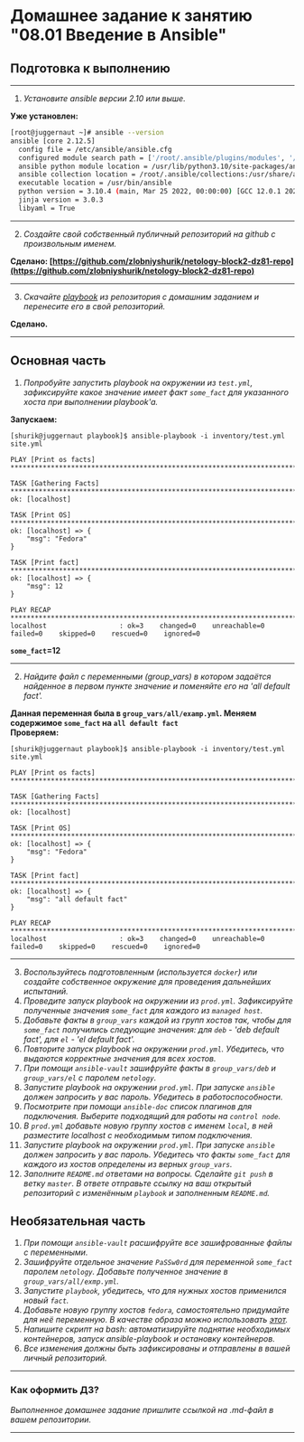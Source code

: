 # Домашнее задание к занятию "08.01 Введение в Ansible"

## Подготовка к выполнению

----
1. *Установите ansible версии 2.10 или выше.*  

**Уже установлен:**  
```bash
[root@juggernaut ~]# ansible --version
ansible [core 2.12.5]
  config file = /etc/ansible/ansible.cfg
  configured module search path = ['/root/.ansible/plugins/modules', '/usr/share/ansible/plugins/modules']
  ansible python module location = /usr/lib/python3.10/site-packages/ansible
  ansible collection location = /root/.ansible/collections:/usr/share/ansible/collections
  executable location = /usr/bin/ansible
  python version = 3.10.4 (main, Mar 25 2022, 00:00:00) [GCC 12.0.1 20220308 (Red Hat 12.0.1-0)]
  jinja version = 3.0.3
  libyaml = True
```

----
2. *Создайте свой собственный публичный репозиторий на github с произвольным именем.*  

**Сделано: [https://github.com/zlobniyshurik/netology-block2-dz81-repo](https://github.com/zlobniyshurik/netology-block2-dz81-repo)**

----
3. *Скачайте [playbook](./playbook/) из репозитория с домашним заданием и перенесите его в свой репозиторий.*  

**Сделано.**

----

## Основная часть
1. *Попробуйте запустить playbook на окружении из `test.yml`, зафиксируйте какое значение имеет факт `some_fact` для указанного хоста при выполнении playbook'a.*  

**Запускаем:**  
```
[shurik@juggernaut playbook]$ ansible-playbook -i inventory/test.yml site.yml 

PLAY [Print os facts] ***************************************************************************************************************************************

TASK [Gathering Facts] **************************************************************************************************************************************
ok: [localhost]

TASK [Print OS] *********************************************************************************************************************************************
ok: [localhost] => {
    "msg": "Fedora"
}

TASK [Print fact] *******************************************************************************************************************************************
ok: [localhost] => {
    "msg": 12
}

PLAY RECAP **************************************************************************************************************************************************
localhost                  : ok=3    changed=0    unreachable=0    failed=0    skipped=0    rescued=0    ignored=0
```

**`some_fact`=12**

----
2. *Найдите файл с переменными (group_vars) в котором задаётся найденное в первом пункте значение и поменяйте его на 'all default fact'.*  

**Данная переменная была в `group_vars/all/examp.yml`. Меняем содержимое `some_fact` на `all default fact`**  
**Проверяем:**  
```
[shurik@juggernaut playbook]$ ansible-playbook -i inventory/test.yml site.yml 

PLAY [Print os facts] ***************************************************************************************************************************************

TASK [Gathering Facts] **************************************************************************************************************************************
ok: [localhost]

TASK [Print OS] *********************************************************************************************************************************************
ok: [localhost] => {
    "msg": "Fedora"
}

TASK [Print fact] *******************************************************************************************************************************************
ok: [localhost] => {
    "msg": "all default fact"
}

PLAY RECAP **************************************************************************************************************************************************
localhost                  : ok=3    changed=0    unreachable=0    failed=0    skipped=0    rescued=0    ignored=0
```

----
3. *Воспользуйтесь подготовленным (используется `docker`) или создайте собственное окружение для проведения дальнейших испытаний.*
4. *Проведите запуск playbook на окружении из `prod.yml`. Зафиксируйте полученные значения `some_fact` для каждого из `managed host`.*
5. *Добавьте факты в `group_vars` каждой из групп хостов так, чтобы для `some_fact` получились следующие значения: для `deb` - 'deb default fact', для `el` - 'el default fact'.*
6.  *Повторите запуск playbook на окружении `prod.yml`. Убедитесь, что выдаются корректные значения для всех хостов.*
7. *При помощи `ansible-vault` зашифруйте факты в `group_vars/deb` и `group_vars/el` с паролем `netology`.*
8. *Запустите playbook на окружении `prod.yml`. При запуске `ansible` должен запросить у вас пароль. Убедитесь в работоспособности.*
9. *Посмотрите при помощи `ansible-doc` список плагинов для подключения. Выберите подходящий для работы на `control node`.*
10. *В `prod.yml` добавьте новую группу хостов с именем  `local`, в ней разместите localhost с необходимым типом подключения.*
11. *Запустите playbook на окружении `prod.yml`. При запуске `ansible` должен запросить у вас пароль. Убедитесь что факты `some_fact` для каждого из хостов определены из верных `group_vars`.*
12. *Заполните `README.md` ответами на вопросы. Сделайте `git push` в ветку `master`. В ответе отправьте ссылку на ваш открытый репозиторий с изменённым `playbook` и заполненным `README.md`.*

## Необязательная часть

1. *При помощи `ansible-vault` расшифруйте все зашифрованные файлы с переменными.*
2. *Зашифруйте отдельное значение `PaSSw0rd` для переменной `some_fact` паролем `netology`. Добавьте полученное значение в `group_vars/all/exmp.yml`.*
3. *Запустите `playbook`, убедитесь, что для нужных хостов применился новый `fact`.*
4. *Добавьте новую группу хостов `fedora`, самостоятельно придумайте для неё переменную. В качестве образа можно использовать [этот](https://hub.docker.com/r/pycontribs/fedora).*
5. *Напишите скрипт на bash: автоматизируйте поднятие необходимых контейнеров, запуск ansible-playbook и остановку контейнеров.*
6. *Все изменения должны быть зафиксированы и отправлены в вашей личный репозиторий.*

---

### Как оформить ДЗ?

*Выполненное домашнее задание пришлите ссылкой на .md-файл в вашем репозитории.*

---
